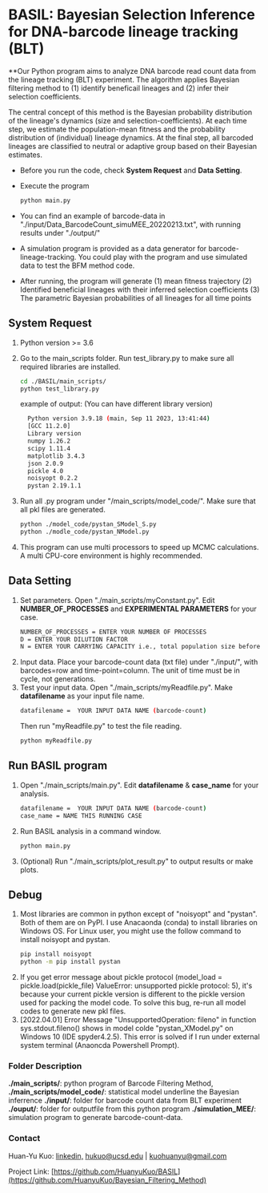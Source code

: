 # BASIL: Bayesian Selection Inference for DNA-barcode lineage tracking (BLT)


**Our Python program aims to analyze DNA barcode read count data from the lineage tracking (BLT) experiment. 
The algorithm applies Bayesian filtering method to (1) identify beneficail lineages and (2) infer their selection coefficients.

The central concept of this method is the Bayesian probability distribution 
of the lineage's dynamics (size and selection-coefficients). 
At each time step, we estimate the population-mean fitness and the probability distribution of (individual) lineage dynamics.
At the final step, all barcoded lineages are classified to neutral or adaptive group based on their Bayesian estimates.


* Before you run the code, check **System Request** and **Data Setting**. 
* Execute the program 

  ```sh
  python main.py 
  ```
* You can find an example of barcode-data in "./input/Data_BarcodeCount_simuMEE_20220213.txt", with running results under "./output/"
* A simulation program is provided as a data generator for barcode-lineage-tracking. You could play with the program and use simulated data to test the BFM method code. 
* After running, the program will generate (1) mean fitness trajectory (2) Identified beneficial lineages with their inferred selection coefficients (3) The parametric Bayesian probabilities of all lineages for all time points

## System Request
1. Python version >= 3.6
2. Go to the main_scripts folder. Run test_library.py to make sure all required libraries are installed.  
   ```sh
   cd ./BASIL/main_scripts/
   python test_library.py
   ```
    example of output: (You can have different library version)
    ```sh
      Python version 3.9.18 (main, Sep 11 2023, 13:41:44) 
      [GCC 11.2.0]
      Library version
      numpy 1.26.2
      scipy 1.11.4
      matplotlib 3.4.3
      json 2.0.9
      pickle 4.0
      noisyopt 0.2.2
      pystan 2.19.1.1
    ```


3. Run all .py program under "/main_scripts/model_code/". Make sure that all pkl files are generated.
    ```sh
    python ./model_code/pystan_SModel_S.py  
    python ./modle_code/pystan_NModel.py
    ```
4. This program can use multi processors to speed up MCMC calculations. A multi CPU-core environment is highly recommended. 

## Data Setting
1. Set parameters. Open "./main_scripts/myConstant.py". Edit **NUMBER_OF_PROCESSES** and **EXPERIMENTAL PARAMETERS** for your case.
    ```sh
    NUMBER_OF_PROCESSES = ENTER YOUR NUMBER OF PROCESSES
    D = ENTER YOUR DILUTION FACTOR
    N = ENTER YOUR CARRYING CAPACITY i.e., total population size before dilution
    ```
2. Input data. Place your barcode-count data (txt file) under "./input/", with barcodes=row and time-point=column. The unit of time must be in cycle, not generations.
3. Test your input data. Open "./main_scripts/myReadfile.py". Make **datafilename** as your input file name. 
    ```sh
    datafilename =  YOUR INPUT DATA NAME (barcode-count)
    ```
    Then run "myReadfile.py" to test the file reading.
    ```sh
    python myReadfile.py
    ```
## Run BASIL program
1. Open "./main_scripts/main.py". Edit **datafilename** & **case_name** for your analysis.
    ```sh
    datafilename =  YOUR INPUT DATA NAME (barcode-count)
    case_name = NAME THIS RUNNING CASE
    ```
2. Run BASIL analysis in a command window. 
    ```sh
    python main.py
    ```
3. (Optional) Run "./main_scripts/plot_result.py" to output results or make plots.

## Debug
1. Most libraries are common in python except of "noisyopt" and "pystan". Both of them are on PyPI. I use Anacaonda (conda) to install libraries on Windows OS. For Linux user, you might use the follow command to install noisyopt and pystan.  
   ```sh
   pip install noisyopt
   python -m pip install pystan
2. If you get error message about pickle protocol (model_load = pickle.load(pickle_file) ValueError: unsupported pickle protocol: 5), it's because your current pickle version is different to the pickle version used for packing the model code. To solve this bug, re-run all model codes to generate new pkl files. 
3. [2022.04.01] Error Message "UnsupportedOperation: fileno" in function sys.stdout.fileno() shows in model colde "pystan_XModel.py" on Windows 10 (IDE spyder4.2.5). This error is solved if I run under external system terminal (Anaoncda Powershell Prompt).

### Folder Description
  **./main_scripts/**: python program of Barcode Filtering Method, 
  **./main_scripts/model_code/**: statistical model underline the Bayesian inferrence
  **./input/**: folder for barcode count data from BLT experiment
  **./ouput/**: folder for outputfile from this python program
  **./simulation_MEE/**: simulation program to generate barcode-count-data. 

### Contact
Huan-Yu Kuo: [linkedin,](https://www.linkedin.com/in/huan-yu-kuo/)  hukuo@ucsd.edu | kuohuanyu@gmail.com

Project Link: [https://github.com/HuanyuKuo/BASIL](https://github.com/HuanyuKuo/Bayesian_Filtering_Method)
